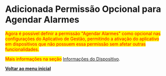 # Adicionada Permissão Opcional para Agendar Alarmes

<mark style="color:red;">Agora é possível definir a permissão "Agendar Alarmes" como opcional nas configurações do Aplicativo de Gestão, permitindo a ativação do aplicativo em dispositivos que não possuem essa permissão sem afetar outras funcionalidades.</mark>

<mark style="color:red;">Mais informações na seção</mark> [Informações do Dispositivo](../../portal/dispositivos/lista-de-dispositivos/informacoes-do-dispositivo.md).

[**Voltar ao menu inicial**](./)
